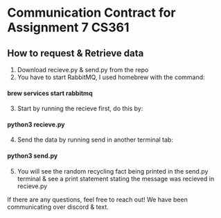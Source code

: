 # Communication Contract for Assignment 7 CS361 

## How to request & Retrieve data

1) Download recieve.py & send.py from the repo
2) You have to start RabbitMQ, I used homebrew with the command: 
#### brew services start rabbitmq
3) Start by running the recieve first, do this by:
#### python3 recieve.py
4) Send the data by running send in another terminal tab:
#### python3 send.py
5) You will see the random recycling fact being printed in the send.py terminal & see a print statement stating the message was recieved in recieve.py

If there are any questions, feel free to reach out! We have been communicating over discord & text.
